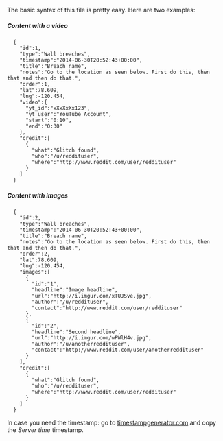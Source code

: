The basic syntax of this file is pretty easy. Here are two examples:

##### Content with a video

      {
        "id":1,
        "type":"Wall breaches",
        "timestamp":"2014-06-30T20:52:43+00:00",
        "title":"Breach name",
        "notes":"Go to the location as seen below. First do this, then that and then do that.",
        "order":1,
        "lat":78.609,
        "lng":-120.454,
        "video":{
          "yt_id":"xXxXxXx123",
          "yt_user":"YouTube Account",
          "start":"0:10",
          "end":"0:30"
        },
        "credit":[
          {
            "what":"Glitch found",
            "who":"/u/reddituser",
            "where":"http://www.reddit.com/user/reddituser"
          }
        ]
      }

##### Content with images

      {
        "id":2,
        "type":"Wall breaches",
        "timestamp":"2014-06-30T20:52:43+00:00",
        "title":"Breach name",
        "notes":"Go to the location as seen below. First do this, then that and then do that.",
        "order":2,
        "lat":78.609,
        "lng":-120.454,
        "images":[
          {
            "id":"1",
            "headline":"Image headline",
            "url":"http://i.imgur.com/xTUJSve.jpg",
            "author":"/u/reddituser",
            "contact":"http://www.reddit.com/user/reddituser"
          },
          {
            "id":"2",
            "headline":"Second headline",
            "url":"http://i.imgur.com/wPWlH4v.jpg",
            "author":"/u/anotherreddituser",
            "contact":"http://www.reddit.com/user/anotherreddituser"
          }
        ],
        "credit":[
          {
            "what":"Glitch found",
            "who":"/u/reddituser",
            "where":"http://www.reddit.com/user/reddituser"
          }
        ]
      }

In case you need the timestamp: go to [timestampgenerator.com](http://www.timestampgenerator.com) and copy the _Server time_ timestamp. 